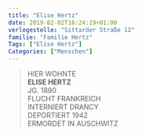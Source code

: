```yaml
---
title: "Elise Hertz"
date: 2019-02-02T16:24:19+01:00
verlegestelle: "Sittarder Straße 12"
familie: "Familie Hertz"
Tags: ["Elise Hertz"]
Categories: ["Menschen"]
---
```


> HIER WOHNTE <br />
> **ELISE HERTZ** <br />
> JG. 1890 <br />
> FLUCHT FRANKREICH <br />
> INTERNIERT DRANCY <br />
> DEPORTIERT 1942 <br />
> ERMORDET IN AUSCHWITZ <br />
